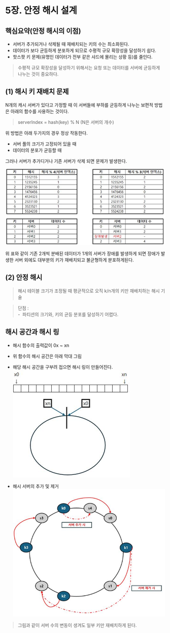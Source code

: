 # 5장. 안정 해시 설계

## 핵심요약(안정 해시의 이점)
- 서버가 추가되거나 삭제될 때 재배치되는 키의 수는 최소화된다.
- 데이터가 보다 균등하게 분포하게 되므로 수평적 규모 확장성을 달성하기 쉽다.
- 핫스팟 키 문제(유명인 데이터가 전부 같은 샤드에 몰리는 상황 등)를 줄인다.

> 수평적 규모 확장성을 달성하기 위해서는 요청 또는 데이터를 서버에 균등하게 나누는 것이 중요하다.

## (1) 해시 키 재배치 문제

N개의 캐시 서버가 있다고 가정할 때 이 서버들에 부하를 균등하게 나누는 보편적 방법은
아래의 함수를 사용하는 것이다.
>serverIndex = hash(key) % N (N은 서버의 개수)

위 방법은 아래 두가지의 경우 정상 작동한다.
- 서버 풀의 크기가 고정되어 있을 때
- 데이터의 분포가 균등할 때

그러나 서버가 추가디거나 기존 서버가 삭제 되면 문제가 발생한다.

![hash_funcition_basic.JPG](../images/chapter5/hash_funcition_basic.JPG)

위 표와 같이 기존 2개씩 분배된 데이터가 1개의 서버가 장애를 발생하게 되면
장애가 발생한 서버 외에도 대부분의 키가 재배치되고 불균형하게 분포하게된다.


## (2) 안정 해시

> 해시 테이블 크기가 조정될 때 평균적으로 오직 k/n개의 키만 재배치하는 해시 기술

> 단점 :
> <br> -&nbsp; 파티션의 크기와, 키의 균등 분포를 달성하기 어렵다.

## 해시 공간과 해시 링 

- 해시 함수의 출력값이 0x ~ xn
- 위 함수의 해시 공간은 아래 막대 그림
- 해당 해시 공간을 구부려 접으면 해시 링이 만들어진다.
![hash_ring.JPG](../images/chapter5/hash_ring.JPG)

- 해시 서버의 추가 및 제거
![contsistence_hash_ring.JPG](../images/chapter5/contsistence_hash_ring.JPG)

> 그림과 같이 서버 수의 변동이 생겨도 일부 키만 재배치하게 된다.

 



